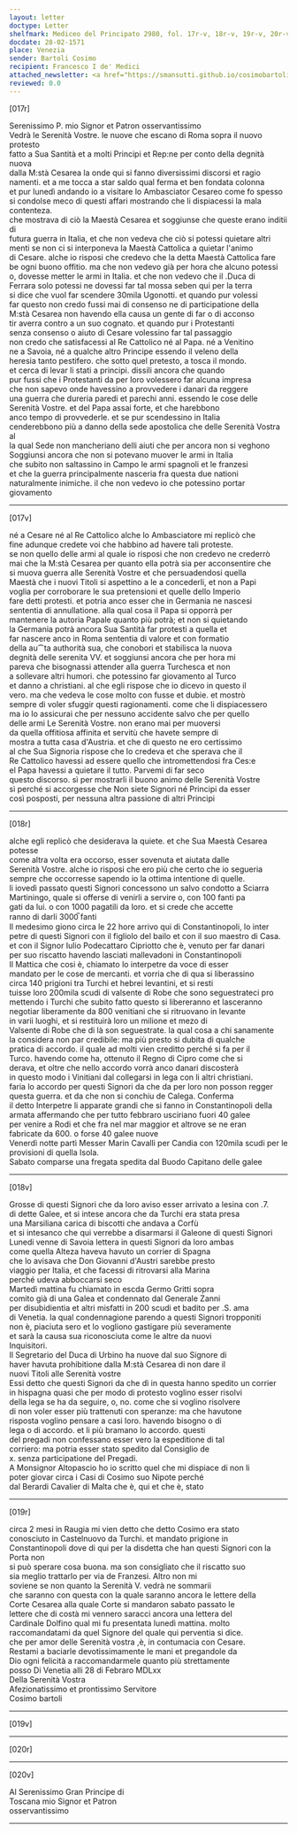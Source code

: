 ```yaml
---
layout: letter
doctype: Letter
shelfmark: Mediceo del Principato 2980, fol. 17r-v, 18r-v, 19r-v, 20r-v
docdate: 28-02-1571
place: Venezia
sender: Bartoli Cosimo
recipient: Francesco I de' Medici
attached_newsletter: <a href="https://smansutti.github.io/cosimobartoli/texts/3080_179,3080_180/">3080_179,3080_180</a>
reviewed: 0.0
---
```


[017r]  
  
  
Serenissimo P. mio Signor et Patron osservantissimo  
Vedrà le Serenità Vostre. le nuove che escano di Roma sopra il nuovo protesto  
fatto a Sua Santità et a molti Principi et Rep:ne per conto della degnità nuova  
dalla M:stà Cesarea la onde qui si fanno diversissimi discorsi et ragio  
namenti. et a me tocca a star saldo qual ferma et ben fondata colonna  
et pur lunedì andando io a visitare lo Ambasciator Cesareo come fo spesso  
si condolse meco di questi affari mostrando che li dispiacessi la mala contenteza.  
che mostrava di ciò la Maestà Cesarea et soggiunse che queste erano inditii di  
futura guerra in Italia, et che non vedeva che ciò si potessi quietare altri  
menti se non ci si interponeva la Maestà Cattolica a quietar l'animo  
di Cesare. alche io risposi che credevo che la detta Maestà Cattolica fare  
be ogni buono offitio. ma che non vedevo già per hora che alcuno potessi  
o, dovesse metter le armi in Italia. et che non vedevo che il .Duca di  
Ferrara solo potessi ne dovessi far tal mossa seben qui per la terra  
si dice che vuol far scendere 30mila Ugonotti. et quando pur volessi  
far questo non credo fussi mai di consenso ne di participatione della  
M:stà Cesarea non havendo ella causa un gente di far o di acconso  
tir averra contro a un suo cognato. et quando pur i Protestanti  
senza consenso o aiuto di Cesare volessino far tal passaggio  
non credo che satisfacessi al Re Cattolico né al Papa. né a Venitino  
ne a Savoia, né a qualche altro Principe essendo il veleno della  
heresia tanto pestifero. che sotto quel pretesto, a tosca il mondo.  
et cerca di levar li stati a principi. dissili ancora che quando  
pur fussi che i Protestanti da per loro volessero far alcuna impresa  
che non sapevo onde havessino a provvedere i danari da reggere  
una guerra che dureria paredi et parechi anni. essendo le cose delle  
Serenità Vostre. et del Papa assai forte, et che harebbono  
anco tempo di provvederle. et se pur scendessino in Italia  
cenderebbono più a danno della sede apostolica che delle Serenità Vostra al  
la qual Sede non mancheriano delli aiuti che per ancora non si veghono  
Soggiunsi ancora che non si potevano muover le armi in Italia  
che subito non saltassino in Campo le armi spagnoli et le franzesi  
et che la guerra principalmente nasceria fra questa due nationi  
naturalmente inimiche. il che non vedevo io che potessino portar giovamento  
  
---  

[017v]  
  
  
né a Cesare né al Re Cattolico alche lo Ambasciatore mi replicò che  
fine adunque credete voi che habbino ad havere tali proteste.  
se non quello delle armi al quale io risposi che non credevo ne crederrò  
mai che la M:stà Cesarea per quanto ella potrà sia per acconsentire che  
si muova guerra alle Serenità Vostre et che persuadendosi quella  
Maestà che i nuovi Titoli si aspettino a le a concederli, et non a Papi  
voglia per corroborare le sua pretensioni et quelle dello Imperio  
fare detti protesti. et potria anco esser che in Germania ne nascesi  
sententia di annullatione. alla qual cosa il Papa si opporrà per  
mantenere la autoria Papale quanto più potrà; et non si quietando  
la Germania potrà ancora Sua Santità far protesti a quella et  
far nascere anco in Roma sententia di valore et con formatio  
della au⁀ta authorità sua, che conobori et stabilisca la nuova  
degnità delle serenita VV. et soggiunsi ancora che per hora mi  
pareva che bisognassi attender alla guerra Turchesca et non  
a sollevare altri humori. che potessino far giovamento al Turco  
et danno a christiani. al che egli rispose che io dicevo in questo il  
vero. ma che vedeva le cose molto con fusse et dubie. et mostrò  
sempre di voler sfuggir questi ragionamenti. come che li dispiacessero  
ma io lo assicurai che per nessuno accidente salvo che per quello  
delle armi Le Serenità Vostre. non erano mai per muoversi  
da quella offitiosa affinita et servitù che havete sempre di  
mostra a tutta casa d'Austria. et che di questo ne ero certissimo  
al che Sua Signoria rispose che lo credeva et che sperava che il  
Re Cattolico havessi ad essere quello che intromettendosi fra Ces:e  
el Papa havessi a quietare il tutto. Parvemi di far seco  
questo discorso. sì per mostrarli il buono animo delle Serenità Vostre  
sì perché si accorgesse che Non siete Signori né Principi da esser  
così posposti, per nessuna altra passione di altri Principi  
  
---  

[018r]  
  
  
alche egli replicò che desiderava la quiete. et che Sua Maestà Cesarea potesse  
come altra volta era occorso, esser sovenuta et aiutata dalle  
Serenità Vostre. alche io risposi che ero più che certo che io segueria  
sempre che occorresse sapendo io la ottima intentione di quelle.  
li iovedì passato questi Signori concessono un salvo condotto a Sciarra  
Martiningo, quale si offerse di venirli a servire o, con 100 fanti pa  
gati da lui. o con 1000 pagatili da loro. et si crede che accette  
ranno di darli 3000̅ fanti  
Il medesimo giono circa le 22 hore arrivo qui di Constantinopoli, lo inter  
petre di questi Signori con il figliolo del bailo et con il suo maestro di Casa.  
et con il Signor Iulio Podecattaro Cipriotto che è, venuto per far danari  
per suo riscatto havendo lasciati mallevadoni in Constantinopoli  
Il Mattica che cosi è, chiamato lo interpetre da voce di esser  
mandato per le cose de mercanti. et vorria che di qua si liberassino  
circa 140 prigioni tra Turchi et hebrei levantini, et si resti  
tuisse loro 200mila scudi di valsente di Robe che sono seguestrateci pro  
mettendo i Turchi che subito fatto questo si libereranno et lasceranno  
negotiar liberamente da 800 venitiani che si ritruovano in levante  
in varii luoghi, et si restituirà loro un milione et mezo di  
Valsente di Robe che di là son seguestrate. la qual cosa a chi sanamente  
la considera non par credibile: ma più presto si dubita di qualche  
pratica di accordo. il quale ad molti vien creditto perché si fa per il  
Turco. havendo come ha, ottenuto il Regno di Cipro come che si  
derava, et oltre che nello accordo vorrà anco danari discosterà  
in questo modo i Vinitiani dal collegarsi in lega con li altri christiani.  
faria lo accordo per questi Signori da che da per loro non posson regger  
questa guerra. et da che non si conchiu de Calega. Conferma  
il detto Interpetre li apparate grandi che si fanno in Constantinopoli della  
armata affermando che per tutto febbraro usciriano fuori 40 galee  
per venire a Rodi et che fra nel mar maggior et altrove se ne eran  
fabricate da 600. o forse 40 galee nuove  
Venerdì notte partì Messer Marin Cavalli per Candia con 120mila scudi per le  
provisioni di quella Isola.  
Sabato comparse una fregata spedita dal Buodo Capitano delle galee  
  
---  

[018v]  
  
  
Grosse di questi Signori che da loro aviso esser arrivato a lesina con .7.  
di dette Galee, et si intese ancora che da Turchi era stata presa  
una Marsiliana carica di biscotti che andava a Corfù  
et si intesanco che qui verrebbe a disarmarsi il Galeone di questi Signori  
Lunedi venne di Savoia lettera in questi Signori da loro ambas  
come quella Alteza haveva havuto un corrier di Spagna  
che lo avisava che Don Giovanni d'Austri sarebbe presto  
viaggio per Italia, et che facessi di ritrovarsi alla Marina  
perché udeva abboccarsi seco  
Martedì mattina fu chiamato in escda Germo Gritti sopra  
comito già di una Galea et condennato dal Generale Zanni  
per disubidientia et altri misfatti in 200 scudi et badito per .S. ama  
di Venetia. la qual condennagione parendo a questi Signori tropponiti  
non è, piaciuta sero et lo vogliono gastigare più severamente  
et sarà la causa sua riconosciuta come le altre da nuovi  
Inquisitori.  
Il Segretario del Duca di Urbino ha nuove dal suo Signore di  
haver havuta prohibitione dalla M:stà Cesarea di non dare il  
nuovi Titoli alle Serenità vostre  
Essi detto che questi Signori da che dì in questa hanno spedito un corrier  
in hispagna quasi che per modo di protesto voglino esser risolvi  
della lega se ha da seguire, o, no. come che si voglino risolvere  
di non voler esser più trattenuti con speranze: ma che havutone  
risposta voglino pensare a casi loro. havendo bisogno o di  
lega o di accordo. et li più bramano lo accordo. questi  
del pregadi non confessano esser vero la espeditione di tal  
corriero: ma potria esser stato spedito dal Consiglio de  
x. senza participatione del Pregadi.  
A Monsignor Altopascio ho io scritto quel che mi dispiace di non li  
poter giovar circa i Casi di Cosimo suo Nipote perché  
dal Berardi Cavalier di Malta che è, qui et che è, stato  
  
---  

[019r]  
  
  
circa 2 mesi in Raugia mi vien detto che detto Cosimo era stato  
conosciuto in Castelnuovo da Turchi. et mandato prigione in  
Constantinopoli dove di qui per la disdetta che han questi Signori con la Porta non  
si può sperare cosa buona. ma son consigliato che il riscatto suo  
sia meglio trattarlo per via de Franzesi. Altro non mi  
soviene se non quanto la Serenità V. vedrà ne sommarii  
che saranno con questa con la quale saranno ancora le lettere della  
Corte Cesarea alla quale Corte si mandaron sabato passato le  
lettere che di costà mi vennero saracci ancora una lettera del  
Cardinale Dolfino qual mi fu presentata lunedì mattina. molto  
raccomandatami da quel Signore del quale qui perventia si dice.  
che per amor delle Serenità vostra ,è, in contumacia con Cesare.  
Restami a baciarle devotissimamente le mani et pregandole da  
Dio ogni felicità a raccomandarmele quanto più strettamente  
posso Di Venetia alli 28 di Febraro MDLxx  
Della Serenità Vostra  
Afezionatissimo et prontissimo Servitore  
Cosimo bartoli  
  
---  

[019v]  
  
  
  
---  

[020r]  
  
  
  
---  

[020v]  
  
  
Al Serenissimo Gran Principe di  
Toscana mio Signor et Patron  
osservantissimo  
  
---  

